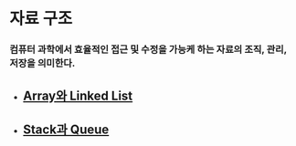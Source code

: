 # 자료 구조
### 컴퓨터 과학에서 효율적인 접근 및 수정을 가능케 하는 자료의 조직, 관리, 저장을 의미한다.

- ## [Array와 Linked List](/ds/array_linkedlist.md)
+ ## [Stack과 Queue](/ds/stack_queue.md)
